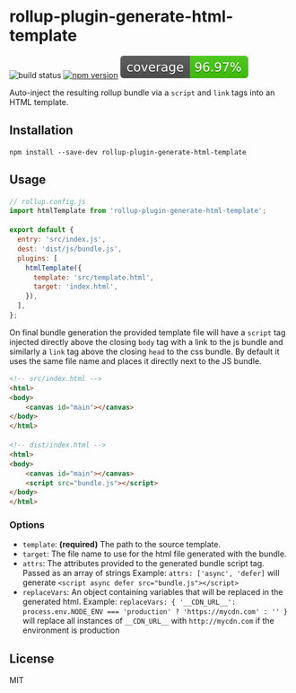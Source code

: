 # rollup-plugin-generate-html-template

![build status](https://api.travis-ci.org/bengsfort/rollup-plugin-generate-html-template.svg?branch=master) [![npm version](https://badge.fury.io/js/rollup-plugin-generate-html-template.svg)](https://www.npmjs.com/package/rollup-plugin-generate-html-template) ![code coverage](coverage/coverage.svg)

Auto-inject the resulting rollup bundle via a `script` and `link` tags into an HTML template.

## Installation

```shell
npm install --save-dev rollup-plugin-generate-html-template
```

## Usage

```js
// rollup.config.js
import htmlTemplate from 'rollup-plugin-generate-html-template';

export default {
  entry: 'src/index.js',
  dest: 'dist/js/bundle.js',
  plugins: [
    htmlTemplate({
      template: 'src/template.html',
      target: 'index.html',
    }),
  ],
};
```

On final bundle generation the provided template file will have a `script` tag injected directly above the closing `body` tag with a link to the js bundle and similarly a `link` tag above the closing `head` to the css bundle. By default it uses the same file name and places it directly next to the JS bundle.

```html
<!-- src/index.html -->
<html>
<body>
    <canvas id="main"></canvas>
</body>
</html>

<!-- dist/index.html -->
<html>
<body>
    <canvas id="main"></canvas>
    <script src="bundle.js"></script>
</body>
</html>
```

### Options

- `template`: **(required)** The path to the source template.
- `target`: The file name to use for the html file generated with the bundle.
- `attrs`: The attributes provided to the generated bundle script tag. Passed as an array of strings
  Example: `attrs: ['async', 'defer]` will generate `<script async defer src="bundle.js"></script>`
- `replaceVars`: An object containing variables that will be replaced in the generated html.
    Example: `replaceVars: { '__CDN_URL__': process.env.NODE_ENV === 'production' ? 'https://mycdn.com' : '' }` will replace all instances of `__CDN_URL__` with `http://mycdn.com` if the environment is production

## License

MIT

